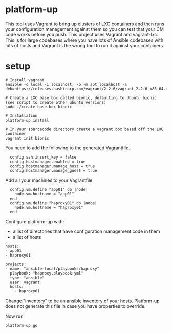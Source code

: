 # platform-up

This tool uses Vagrant to bring up clusters of LXC containers and then runs your configuration management against them so you can test that your CM code works before you push. This project uses Vagrant and vagrant-lxc. This is for large codebases where you have lots of Ansible codebases with lots of hosts and Vagrant is the wrong tool to run it against your containers.

# setup

```
# Install vagrant
ansible -c local -i localhost, -b -m apt localhost -a deb=https://releases.hashicorp.com/vagrant/2.2.6/vagrant_2.2.6_x86_64.deb

# Create a LXC base box called bionic, defaulting to Ubuntu bionic (see script to create other ubuntu versions)
sudo ./create-base-box bionic

# Installation
platform-up install

# In your sourcecode directory create a vagrant box based off the LXC container
vagrant init bionic
```

You need to add the following to the generated Vagrantfile.

```
  config.ssh.insert_key = false
  config.hostmanager.enabled = true
  config.hostmanager.manage_host = true
  config.hostmanager.manage_guest = true
```

Add all your machines to your Vagrantfile

```
  config.vm.define "app01" do |node|
    node.vm.hostname = "app01"
  end
  config.vm.define "haproxy01" do |node|
    node.vm.hostname = "haproxy01"
  end  
```

Configure platform-up with:

 * a list of directories that have configuration management code in them
 * a list of hosts

```
hosts:
- app01
- haproxy01

projects:
- name: "ansible-local/playbooks/haproxy"
  playbook: "haproxy.playbook.yml"
  type: "ansible"
  user: vagrant
  hosts:
    - haproxy01

```

Change "inventory" to be an ansible inventory of your hosts. Platform-up does not generate this file in case you have properties to override.

Now run

```
platform-up go
```
